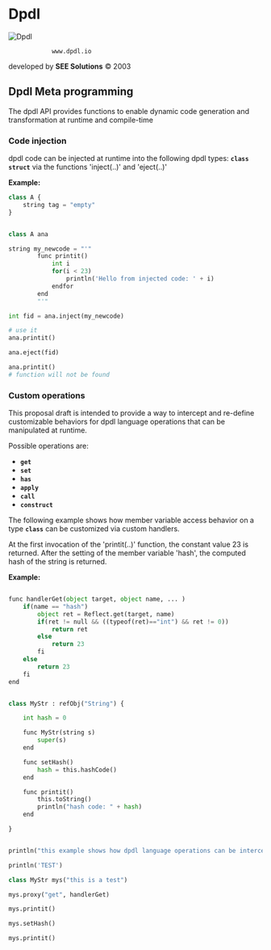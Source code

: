 # Dpdl

![Dpdl](https://www.dpdl.io/images/dpdl-io.png)

				www.dpdl.io

developed by
**SEE Solutions**
&copy; 2003	


## Dpdl Meta programming

The dpdl API provides functions to enable dynamic code generation and transformation at runtime and compile-time


### Code injection

dpdl code can be injected at runtime into the following dpdl types: **`class`** **`struct`** via the functions 'inject(..)' and 'eject(..)'


**Example:**

```python
class A {
	string tag = "empty"
}


class A ana

string my_newcode = "'"
		func printit()
			int i
			for(i < 23)
				println('Hello from injected code: ' + i)
			endfor
		end
		"'"

int fid = ana.inject(my_newcode)

# use it
ana.printit()

ana.eject(fid)

ana.printit()
# function will not be found

```

### Custom operations

This proposal draft is intended to provide a way to intercept and re-define customizable behaviors for dpdl language operations that can be manipulated at runtime.

Possible operations are:

- **`get`**
- **`set`**
- **`has`**
- **`apply`**
- **`call`**
- **`construct`** 

The following example shows how member variable access behavior on a type **`class`** can be customized via custom handlers.

At the first invocation of the 'printit(..)' function, the constant value 23 is returned.
After the setting of the member variable 'hash', the computed hash of the string is returned.

**Example:**

```python

func handlerGet(object target, object name, ... )
	if(name == "hash")
		object ret = Reflect.get(target, name)
		if(ret != null && ((typeof(ret)=="int") && ret != 0))
			return ret
		else
			return 23
		fi
	else
		return 23
	fi
end


class MyStr : refObj("String") {

	int hash = 0

	func MyStr(string s)
		super(s)
	end

	func setHash()
		hash = this.hashCode()
	end

	func printit()
		this.toString()
		println("hash code: " + hash)
	end

}


println("this example shows how dpdl language operations can be intercepted and redefined...")

println('TEST')

class MyStr mys("this is a test")

mys.proxy("get", handlerGet)

mys.printit()

mys.setHash()

mys.printit()
```



